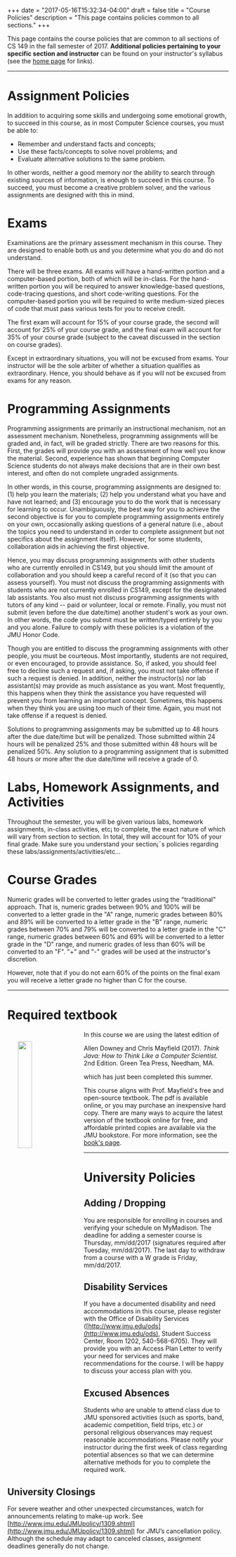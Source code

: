 +++
date = "2017-05-16T15:32:34-04:00"
draft = false
title = "Course Policies"
description = "This page contains policies common to all sections."
+++

This page contains the course policies that are common to all sections of CS 149
in the fall semester of 2017. __Additional policies pertaining to your specific
section and instructor__ can be found on your instructor's syllabus (see
    the [home page](/) for links).

---

# Assignment Policies

In addition to acquiring some skills and undergoing some emotional
growth, to succeed in this course, as in most Computer Science
courses, you must be able to:

* Remember and understand facts and concepts;
* Use these facts/concepts to solve novel problems; and
* Evaluate alternative solutions to the same problem.

In other words, neither a good memory nor the ability to search
through existing sources of information, is enough to succeed in this
course. To succeed, you must become a creative problem solver, and the
various assignments are designed with this in mind.

# Exams

Examinations are the primary assessment mechanism in this course. They
are designed to enable both us and you determine what you do and do
not understand.

There will be three exams. All exams will have a hand-written portion
and a computer-based portion, both of which will be in-class. For the
hand-written portion you will be required to answer knowledge-based
questions, code-tracing questions, and short code-writing
questions. For the computer-based portion you will be required to
write medium-sized pieces of code that must pass various tests for you
to receive credit.

The first exam will account for 15% of your course grade, the second
will account for 25% of your course grade, and the final exam will
account for 35% of your course grade (subject to the caveat discussed in the
section on course grades).

Except in extraordinary situations, you will not be excused from
exams. Your instructor will be the sole arbiter of whether a situation
qualifies as extraordinary. Hence, you should behave as if you will
not be excused from exams for any reason.


# Programming Assignments

Programming assignments are primarily an instructional mechanism, not
an assessment mechanism. Nonetheless, programming assignments will be
graded and, in fact, will be graded strictly. There are two reasons
for this. First, the grades will provide you with an assessment of how
well you know the material. Second, experience has shown that
beginning Computer Science students do not always make decisions that
are in their own best interest, and often do not complete ungraded
assignments.

In other words, in this course, programming assignments are designed
to: (1) help you learn the materials; (2) help you understand what you
have and have not learned; and (3) encourage you to do the work that
is necessary for learning to occur. Unambiguously, the best way for
you to achieve the second objective is for you to complete programming
assignments entirely on your own, occasionally asking questions of a
general nature (i.e., about the topics you need to understand in order
to complete assignment but not specifics about the assignment
itself). However, for some students, collaboration aids in achieving
the first objective.

Hence, you may discuss programming assignments with other students who
are currently enrolled in CS149, but you should limit the amount of
collaboration and you should keep a careful record of it (so that you
can assess yourself). You must not discuss the programming assignments
with students who are not currently enrolled in CS149, except for the
designated lab assistants. You also must not discuss programming
assignments with tutors of any kind -- paid or volunteer, local or
remote. Finally, you must not submit (even before the due date/time)
another student's work as your own. In other words, the code you
submit must be written/typed entirely by you and you alone. Failure to
comply with these policies is a violation of the JMU Honor Code.

Though you are entitled to discuss the programming assignments with
other people, you must be courteous. Most importantly, students are
not required, or even encouraged, to provide assistance. So, if asked,
you should feel free to decline such a request and, if asking, you
must not take offense if such a request is denied. In addition,
neither the instructor(s) nor lab assistant(s) may provide as much
assistance as you want. Most frequently, this happens when they think
the assistance you have requested will prevent you from learning an
important concept. Sometimes, this happens when they think you are
using too much of their time. Again, you must not take offense if a
request is denied.

Solutions to programming assignments may be submitted up to 48 hours
after the due date/time but will be penalized. Those submitted within
24 hours will be penalized 25% and those submitted within 48 hours
will be penalized 50%. Any solution to a programming assignment that
is submitted 48 hours or more after the due date/time will receive a
grade of 0.


# Labs, Homework Assignments, and Activities

Throughout the semester, you will be given various labs, homework
assignments, in-class activities, etc¡­ to complete, the exact nature
of which will vary from section to section. In total, they will
account for 10% of your final grade. Make sure you understand your
section¡¯s policies regarding these labs/assignments/activities/etc...


# Course Grades

Numeric grades will be converted to letter grades using the
"traditional" approach. That is, numeric grades between 90% and 100%
will be converted to a letter grade in the "A" range, numeric grades
between 80% and 89% will be converted to a letter grade in the "B"
range, numeric grades between 70% and 79% will be converted to a
letter grade in the "C" range, numeric grades between 60% and 69% will
be converted to a letter grade in the "D" range, and numeric grades of
less than 60% will be converted to an "F". "+" and "-" grades will be
used at the instructor's discretion.

However, note that if you do not earn 60% of the points on the final
exam you will receive a letter grade no higher than C for the course.


---

# Required textbook

<img src="/cs149/img/ThinkJava.png" style="width: 25%; height: 25%; float: left; margin: 24px; ">

In this course we are using the latest edition of

Allen Downey and Chris Mayfield (2017). _Think Java: How to Think Like a
Computer Scientist._ 2nd Edition. Green Tea Press, Needham, MA.

which has just been completed this summer.

This course aligns with Prof. Mayfield's free and open-source textbook. The pdf
is available online, or you may purchase an inexpensive hard copy. There are many
ways to acquire the latest version of the textbook online for free, and affordable
printed copies are available via the JMU bookstore. For more information, see the [book's page](/book/).

---

# University Policies

## Adding / Dropping

You are responsible for enrolling in courses and verifying your schedule on
MyMadison. The deadline for adding a semester course is Thursday, mm/dd/2017
(signatures required after Tuesday, mm/dd/2017). The last day to withdraw from a
course with a W grade is Friday, mm/dd/2017.

## Disability Services

If you have a documented disability and need accommodations in this course,
please register with the Office of Disability Services
([http://www.jmu.edu/ods](http://www.jmu.edu/ods), Student Success Center, Room
1202, 540-568-6705). They will provide you with an Access Plan Letter to verify
your need for services and make recommendations for the course. I will be happy
to discuss your access plan with you.

## Excused Absences

Students who are unable to attend class due to JMU sponsored activities (such as
sports, band, academic competition, field trips, etc.) or personal religious
observances may request reasonable accommodations. Please notify your instructor
during the first week of class regarding potential absences so that we can
determine alternative methods for you to complete the required work.

## University Closings

For severe weather and other unexpected circumstances, watch for announcements
relating to make-up work. See [http://www.jmu.edu/JMUpolicy/1309.shtml](http://www.jmu.edu/JMUpolicy/1309.shtml)
for JMU’s cancellation policy. Although the schedule may adapt to canceled
classes, assignment deadlines generally do not change.
